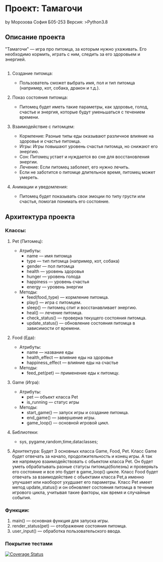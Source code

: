 # Проект: Тамагочи
by Морозова София Б05-253
Версия: >Python3.8
## Описание проекта

"Тамагочи" — игра про питомца, за которым нужно ухаживать. Его необходимо кормить, играть с ним, следить за его здоровьем и энергией.


## 

1. Создание питомца:
   - Пользователь сможет выбрать имя, пол и тип питомца (например, кот, собака, дракон и т.д.).

2. Показ состояния питомца:
   - Питомец будет иметь такие параметры, как здоровье, голод, счастье и энергия, которые будут уменьшаться с течением времени.

3. Взаимодействие с питомцем:
   - Кормление: Разные типы еды оказывают различное влияние на здоровье и счастье питомца.
   - Игры: Игры повышают уровень счастья питомца, но снижают его энергию.
   - Сон: Питомец устает и нуждается во сне для восстановления энергии.
   - Лечение: Если питомец заболеет, его нужно лечить.
   - Если  не заботится о питомце длительное время, питомец может умереть.

5. Анимации и уведомления:
   - Питомец будет показывать свои эмоции по типу грусти или счастья, помогая понимать его состояние. 
## Архитектура проекта

### Классы:

1. Pet (Питомец):
   - Атрибуты:
     - name — имя питомца
     - type — тип питомца (например, кот, собака)
     - gender — пол питомца
     - health — уровень здоровья
     - hunger — уровень голода
     - happiness — уровень счастья
     - energy — уровень энергии
   - Методы:
     - feed(food_type) — кормление питомца.
     - play() — игра с питомцем.
     - sleep() — питомец спит и восстанавливает энергию.
     - heal() — лечение питомца.
     - check_status() — проверка текущего состояния питомца.
     - update_status() — обновление состояния питомца в зависимости от времени.

2. Food (Еда):
   - Атрибуты:
     - name — название еды
     - health_effect — влияние еды на здоровье
     - happiness_effect — влияние еды на счастье
   - Методы:
     - feed_pet(pet) — применение еды к питомцу.

3. Game (Игра):
   - Атрибуты:
     - pet — объект класса Pet
     - is_running — статус игры
   - Методы:
     - start_game() — запуск игры и создание питомца.
     - end_game() — завершение игры.
     - game_loop() — основной игровой цикл.
4. Библиотеки:
     - sys, pygame,random,time,dataclasses;
5. Архитектура:
   Будет 3 основных класса Game, Food, Pet. Класс Game будет отвечать за начало, продолжительность и конец игры. А так же напрямую взаимодействовать с обьектом класса Pet. Он будет уметь обрабатывать разные статусы питомца(болезнь) и проверяьть его состояние и все это будет в game_loop() цикле. Класс Food будет отвечать за взаимодействие с обьектами класса Pet,а именно улучшает или наоборот ухудшает его параметры. Класс Pet имеет метод update_status() и он обновляет состояния питомца в течение игрового цикла, учитывая такие факторы, как время и случайные события.
   
### Функции:

1. main() — основная функция для запуска игры.
2. render_status(pet) — отображение состояния питомца.
3. user_input() — обработка пользовательского ввода.

### Покрытие тестами
[![Coverage Status](https://coveralls.io/repos/github/suinego/tamagochi_sonik/badge.svg?branch=main)](https://coveralls.io/github/suinego/tamagochi_sonik?branch=main)
